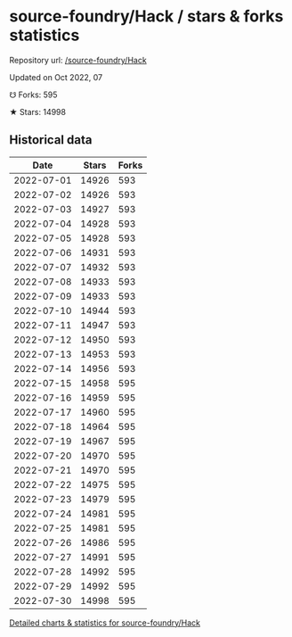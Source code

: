 # source-foundry/Hack / stars & forks statistics

Repository url: [/source-foundry/Hack](https://github.com/source-foundry/Hack)

Updated on Oct 2022, 07

☋ Forks: 595

★ Stars: 14998

## Historical data
| Date | Stars | Forks |
|------|-------|-------|
| 2022-07-01 | 14926 | 593 | 
| 2022-07-02 | 14926 | 593 | 
| 2022-07-03 | 14927 | 593 | 
| 2022-07-04 | 14928 | 593 | 
| 2022-07-05 | 14928 | 593 | 
| 2022-07-06 | 14931 | 593 | 
| 2022-07-07 | 14932 | 593 | 
| 2022-07-08 | 14933 | 593 | 
| 2022-07-09 | 14933 | 593 | 
| 2022-07-10 | 14944 | 593 | 
| 2022-07-11 | 14947 | 593 | 
| 2022-07-12 | 14950 | 593 | 
| 2022-07-13 | 14953 | 593 | 
| 2022-07-14 | 14956 | 593 | 
| 2022-07-15 | 14958 | 595 | 
| 2022-07-16 | 14959 | 595 | 
| 2022-07-17 | 14960 | 595 | 
| 2022-07-18 | 14964 | 595 | 
| 2022-07-19 | 14967 | 595 | 
| 2022-07-20 | 14970 | 595 | 
| 2022-07-21 | 14970 | 595 | 
| 2022-07-22 | 14975 | 595 | 
| 2022-07-23 | 14979 | 595 | 
| 2022-07-24 | 14981 | 595 | 
| 2022-07-25 | 14981 | 595 | 
| 2022-07-26 | 14986 | 595 | 
| 2022-07-27 | 14991 | 595 | 
| 2022-07-28 | 14992 | 595 | 
| 2022-07-29 | 14992 | 595 | 
| 2022-07-30 | 14998 | 595 | 


[Detailed charts & statistics for source-foundry/Hack](https://reviewgithub.com/rep/source-foundry/Hack)
